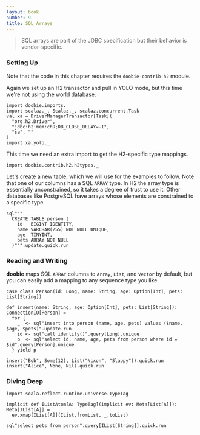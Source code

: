 ```yaml
---
layout: book
number: 9
title: SQL Arrays
---
```


> SQL arrays are part of the JDBC specification but their behavior is vendor-specific.

### Setting Up

Note that the code in this chapter requires the `doobie-contrib-h2` module.

Again we set up an H2 transactor and pull in YOLO mode, but this time we're not using the world database.

```tut:silent
import doobie.imports._
import scalaz._, Scalaz._, scalaz.concurrent.Task
val xa = DriverManagerTransactor[Task](
  "org.h2.Driver",                      
  "jdbc:h2:mem:ch9;DB_CLOSE_DELAY=-1",
  "sa", ""                              
)
import xa.yolo._
```

This time we need an extra import to get the H2-specific type mappings.

```tut:silent
import doobie.contrib.h2.h2types._
```

Let's create a new table, which we will use for the examples to follow. Note that one of our columns has a SQL `ARRAY` type. In H2 the array type is essentially unconstrained, so it takes a degree of trust to use it. Other databases like PostgreSQL have arrays whose elements are constrained to a specific type.

```tut
sql"""
  CREATE TABLE person (
    id   BIGINT IDENTITY,
    name VARCHAR(255) NOT NULL UNIQUE,
    age  TINYINT,
    pets ARRAY NOT NULL
  )""".update.quick.run
```

### Reading and Writing

**doobie** maps SQL `ARRAY` columns to `Array`, `List`, and `Vector` by default, but you can easily add a mapping to any sequence type you like.

```tut:silent
case class Person(id: Long, name: String, age: Option[Int], pets: List[String])

def insert(name: String, age: Option[Int], pets: List[String]): ConnectionIO[Person] =
  for {
    _  <- sql"insert into person (name, age, pets) values ($name, $age, $pets)".update.run
    id <- sql"call identity()".query[Long].unique
    p  <- sql"select id, name, age, pets from person where id = $id".query[Person].unique
  } yield p
```

```tut
insert("Bob", Some(12), List("Nixon", "Slappy")).quick.run
insert("Alice", None, Nil).quick.run
```


### Diving Deep

```tut:silent
import scala.reflect.runtime.universe.TypeTag

implicit def IListAtom[A: TypeTag](implicit ev: Meta[List[A]]): Meta[IList[A]] =
  ev.xmap[IList[A]](IList.fromList, _.toList)
```

```tut
sql"select pets from person".query[IList[String]].quick.run
```

